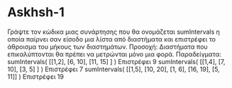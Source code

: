 # Askhsh-1
Γράψτε τον κώδικα μιας συνάρτησης που θα ονομάζεται sumIntervals η οποία παίρνει σαν είσοδο μια λίστα από διαστήματα και επιστρέφει το άθροισμα του μήκους των διαστημάτων. Προσοχή: Διαστήματα που επικαλύπτονται θα πρέπει να μετρώνται μόνο μια φορά. Παραδείγματα: sumIntervals( [[1,2], [6, 10], [11, 15] ] ) Επιστρέφει 9 sumIntervals( [[1,4], [7, 10], [3, 5] ] ) Επιστρέφει 7 sumIntervals( [[1,5], [10, 20], [1, 6], [16, 19], [5, 11]] ) Επιστρέφει 19
